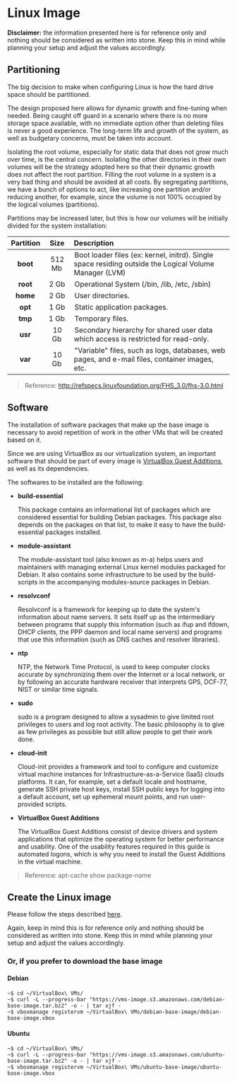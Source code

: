 # Linux Image

**Disclaimer:** the information presented here is for reference only and nothing should be considered as written into stone. Keep this in mind while planning your setup and adjust the values accordingly.

## Partitioning

The big decision to make when configuring Linux is how the hard drive space should be partitioned.

The design proposed here allows for dynamic growth and fine-tuning when needed. Being caught off guard in a scenario where there is no more storage space available, with no immediate option other than deleting files is never a good experience. The long-term life and growth of the system, as well as budgetary concerns, must be taken into account.

Isolating the root volume, especially for static data that does not grow much over time, is the central concern. Isolating the other directories in their own volumes will be the strategy adopted here so that their dynamic growth does not affect the root partition. Filling the root volume in a system is a very bad thing and should be avoided at all costs. By segregating partitions, we have a bunch of options to act, like increasing one partition and/or reducing another, for example, since the volume is not 100% occupied by the logical volumes (partitions).

Partitions may be increased later, but this is how our volumes will be initially divided for the system installation:

| Partition   | Size   | Description                                                                                            |
|:-----------:|:------:|:-------------------------------------------------------------------------------------------------------|
| **boot**    | 512 Mb | Boot loader files (ex: kernel, initrd). Single space residing outside the Logical Volume Manager (LVM) |
| **root**    | 2 Gb   | Operational System (/bin, /lib, /etc, /sbin)                                                           |
| **home**    | 2 Gb   | User directories.                                                                                      |
| **opt**     | 1 Gb   | Static application packages.                                                                           |
| **tmp**     | 1 Gb   | Temporary files.                                                                                       |
| **usr**     | 10 Gb  | Secondary hierarchy for shared user data which access is restricted for read-only.                     |
| **var**     | 10 Gb  | "Variable" files, such as logs, databases, web pages, and e-mail files, container images, etc.         |

> Reference: http://refspecs.linuxfoundation.org/FHS_3.0/fhs-3.0.html

## Software

The installation of software packages that make up the base image is necessary to avoid repetition of work in the other VMs that will be created based on it.

Since we are using VirtualBox as our virtualization system, an important software that should be part of every image is [VirtualBox Guest Additions](https://docs.oracle.com/cd/E36500_01/E36502/html/qs-guest-additions.html), as well as its dependencies.

The softwares to be installed are the following:

* **build-essential**

    This package contains an informational list of packages which are considered essential for building Debian packages. This package also depends on the packages on that list, to make it easy to have the build-essential packages installed.

* **module-assistant**

    The module-assistant tool (also known as m-a) helps users and maintainers with managing external Linux kernel modules packaged for Debian. It also contains some infrastructure to be used by the build-scripts in the accompanying modules-source packages in Debian.

* **resolvconf**

    Resolvconf is a framework for keeping up to date the system's information about name servers. It sets itself up as the intermediary between programs that supply this information (such as ifup and ifdown, DHCP clients, the PPP daemon and local name servers) and programs that use this information (such as DNS caches and resolver libraries).

* **ntp**

    NTP, the Network Time Protocol, is used to keep computer clocks accurate by synchronizing them over the Internet or a local network, or by following an accurate hardware receiver that interprets GPS, DCF-77, NIST or similar time signals.

* **sudo**

    sudo is a program designed to allow a sysadmin to give limited root privileges to users and log root activity. The basic philosophy is to give as few privileges as possible but still allow people to get their work done.

* **cloud-init**

    Cloud-init provides a framework and tool to configure and customize virtual machine instances for Infrastructure-as-a-Service (IaaS) clouds platforms. It can, for example, set a default locale and hostname, generate SSH private host keys, install SSH public keys for logging into a default account, set up ephemeral mount points, and run user-provided scripts.

* **VirtualBox Guest Additions**

    The VirtualBox Guest Additions consist of device drivers and system applications that optimize the operating system for better performance and usability. One of the usability features required in this guide is automated logons, which is why you need to install the Guest Additions in the virtual machine.

> Reference: apt-cache show package-name

## Create the Linux image

Please follow the steps described [here](create-linux-image.md). 

Again, keep in mind this is for reference only and nothing should be considered as written into stone. Keep this in mind while planning your setup and adjust the values accordingly.

### Or, if you prefer to download the base image

#### Debian

```shell
~$ cd ~/VirtualBox\ VMs/
~$ curl -L --progress-bar "https://vms-image.s3.amazonaws.com/debian-base-image.tar.bz2" -o - | tar xjf -
~$ vboxmanage registervm ~/VirtualBox\ VMs/debian-base-image/debian-base-image.vbox
```

#### Ubuntu

```shell
~$ cd ~/VirtualBox\ VMs/
~$ curl -L --progress-bar "https://vms-image.s3.amazonaws.com/ubuntu-base-image.tar.bz2" -o - | tar xjf -
~$ vboxmanage registervm ~/VirtualBox\ VMs/ubuntu-base-image/ubuntu-base-image.vbox
```
